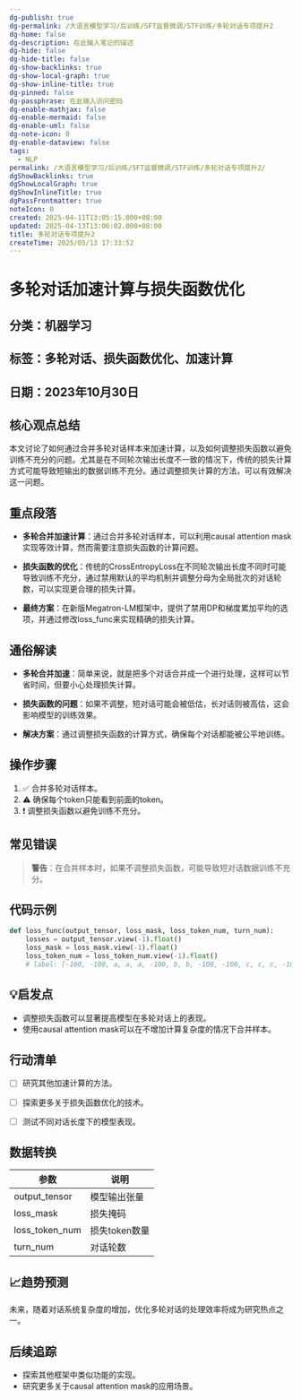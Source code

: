 ```yaml
---
dg-publish: true
dg-permalink: /大语言模型学习/后训练/SFT监督微调/STF训练/多轮对话专项提升2
dg-home: false
dg-description: 在此输入笔记的描述
dg-hide: false
dg-hide-title: false
dg-show-backlinks: true
dg-show-local-graph: true
dg-show-inline-title: true
dg-pinned: false
dg-passphrase: 在此输入访问密码
dg-enable-mathjax: false
dg-enable-mermaid: false
dg-enable-uml: false
dg-note-icon: 0
dg-enable-dataview: false
tags:
  - NLP
permalink: /大语言模型学习/后训练/SFT监督微调/STF训练/多轮对话专项提升2/
dgShowBacklinks: true
dgShowLocalGraph: true
dgShowInlineTitle: true
dgPassFrontmatter: true
noteIcon: 0
created: 2025-04-11T13:05:15.000+08:00
updated: 2025-04-13T13:06:02.000+08:00
title: 多轮对话专项提升2
createTime: 2025/05/13 17:33:52
---
```




# 多轮对话加速计算与损失函数优化

## 分类：机器学习


## 标签：多轮对话、损失函数优化、加速计算


## 日期：2023年10月30日


## 核心观点总结
本文讨论了如何通过合并多轮对话样本来加速计算，以及如何调整损失函数以避免训练不充分的问题。尤其是在不同轮次输出长度不一致的情况下，传统的损失计算方式可能导致短输出的数据训练不充分。通过调整损失计算的方法，可以有效解决这一问题。


## 重点段落
- **多轮合并加速计算**：通过合并多轮对话样本，可以利用causal attention mask实现等效计算，然而需要注意损失函数的计算问题。

- **损失函数的优化**：传统的CrossEntropyLoss在不同轮次输出长度不同时可能导致训练不充分，通过禁用默认的平均机制并调整分母为全局批次的对话轮数，可以实现更合理的损失计算。

- **最终方案**：在新版Megatron-LM框架中，提供了禁用DP和梯度累加平均的选项，并通过修改loss_func来实现精确的损失计算。


## 通俗解读
- **多轮合并加速**：简单来说，就是把多个对话合并成一个进行处理，这样可以节省时间，但要小心处理损失计算。

- **损失函数的问题**：如果不调整，短对话可能会被低估，长对话则被高估，这会影响模型的训练效果。

- **解决方案**：通过调整损失函数的计算方式，确保每个对话都能被公平地训练。


## 操作步骤
1. ✅ 合并多轮对话样本。
2. ⚠ 确保每个token只能看到前面的token。
3. ❗ 调整损失函数以避免训练不充分。


## 常见错误
> **警告**：在合并样本时，如果不调整损失函数，可能导致短对话数据训练不充分。


## 代码示例
```python
def loss_func(output_tensor, loss_mask, loss_token_num, turn_num):
    losses = output_tensor.view(-1).float()
    loss_mask = loss_mask.view(-1).float()
    loss_token_num = loss_token_num.view(-1).float()
    # label: [-100, -100, a, a, a, -100, b, b, -100, -100, c, c, c, -100, -100]
```


## 💡启发点
- 调整损失函数可以显著提高模型在多轮对话上的表现。
- 使用causal attention mask可以在不增加计算复杂度的情况下合并样本。


## 行动清单
- [ ] 研究其他加速计算的方法。
- [ ] 探索更多关于损失函数优化的技术。
- [ ] 测试不同对话长度下的模型表现。


## 数据转换
| 参数          | 说明                       |
|---------------|----------------------------|
| output_tensor | 模型输出张量               |
| loss_mask     | 损失掩码                   |
| loss_token_num| 损失token数量              |
| turn_num      | 对话轮数                   |


## 📈趋势预测
未来，随着对话系统复杂度的增加，优化多轮对话的处理效率将成为研究热点之一。


## 后续追踪
- 探索其他框架中类似功能的实现。
- 研究更多关于causal attention mask的应用场景。
